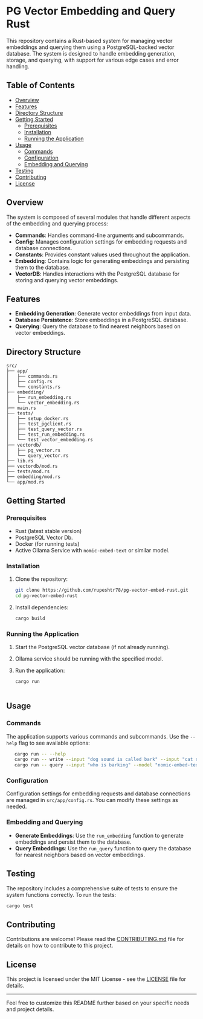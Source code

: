 # PG Vector Embedding and Query Rust

This repository contains a Rust-based system for managing vector embeddings and querying them using a PostgreSQL-backed vector database. The system is designed to handle embedding generation, storage, and querying, with support for various edge cases and error handling.

## Table of Contents

- [Overview](#overview)
- [Features](#features)
- [Directory Structure](#directory-structure)
- [Getting Started](#getting-started)
  - [Prerequisites](#prerequisites)
  - [Installation](#installation)
  - [Running the Application](#running-the-application)
- [Usage](#usage)
  - [Commands](#commands)
  - [Configuration](#configuration)
  - [Embedding and Querying](#embedding-and-querying)
- [Testing](#testing)
- [Contributing](#contributing)
- [License](#license)

## Overview

The system is composed of several modules that handle different aspects of the embedding and querying process:

- **Commands**: Handles command-line arguments and subcommands.
- **Config**: Manages configuration settings for embedding requests and database connections.
- **Constants**: Provides constant values used throughout the application.
- **Embedding**: Contains logic for generating embeddings and persisting them to the database.
- **VectorDB**: Handles interactions with the PostgreSQL database for storing and querying vector embeddings.

## Features

- **Embedding Generation**: Generate vector embeddings from input data.
- **Database Persistence**: Store embeddings in a PostgreSQL database.
- **Querying**: Query the database to find nearest neighbors based on vector embeddings.

## Directory Structure

```
src/
├── app/
│   ├── commands.rs
│   ├── config.rs
│   └── constants.rs
├── embedding/
│   ├── run_embedding.rs
│   └── vector_embedding.rs
├── main.rs
├── tests/
│   ├── setup_docker.rs
│   ├── test_pgclient.rs
│   ├── test_query_vector.rs
│   ├── test_run_embedding.rs
│   └── test_vector_embedding.rs
├── vectordb/
│   ├── pg_vector.rs
│   └── query_vector.rs
├── lib.rs
├── vectordb/mod.rs
├── tests/mod.rs
├── embedding/mod.rs
└── app/mod.rs
```

## Getting Started

### Prerequisites

- Rust (latest stable version)
- PostgreSQL Vector Db.
- Docker (for running tests)
- Active Ollama Service with `nomic-embed-text` or similar model. 

### Installation

1. Clone the repository:
   ```sh
   git clone https://github.com/rupeshtr78/pg-vector-embed-rust.git
   cd pg-vector-embed-rust
   ```

2. Install dependencies:
   ```sh
   cargo build
   ```

### Running the Application

1. Start the PostgreSQL vector database (if not already running).
2. Ollama service should be running with the specified model.

3. Run the application:
   ```sh
   cargo run
      

   ```

## Usage

### Commands

The application supports various commands and subcommands. Use the `--help` flag to see available options:

```sh
   cargo run -- --help
   cargo run -- write --input "dog sound is called bark" --input "cat sounds is called purr" --model "nomic-embed-text" --table "from_rust2" --dim 768 --log-level "debug"
   cargo run -- query --input "who is barking" --model "nomic-embed-text" --table "from_rust2"  
```

### Configuration

Configuration settings for embedding requests and database connections are managed in `src/app/config.rs`. You can modify these settings as needed.

### Embedding and Querying

- **Generate Embeddings**: Use the `run_embedding` function to generate embeddings and persist them to the database.
- **Query Embeddings**: Use the `run_query` function to query the database for nearest neighbors based on vector embeddings.

## Testing

The repository includes a comprehensive suite of tests to ensure the system functions correctly. To run the tests:

```sh
cargo test
```

## Contributing

Contributions are welcome! Please read the [CONTRIBUTING.md](CONTRIBUTING.md) file for details on how to contribute to this project.

## License

This project is licensed under the MIT License - see the [LICENSE](LICENSE) file for details.

---

Feel free to customize this README further based on your specific needs and project details.
